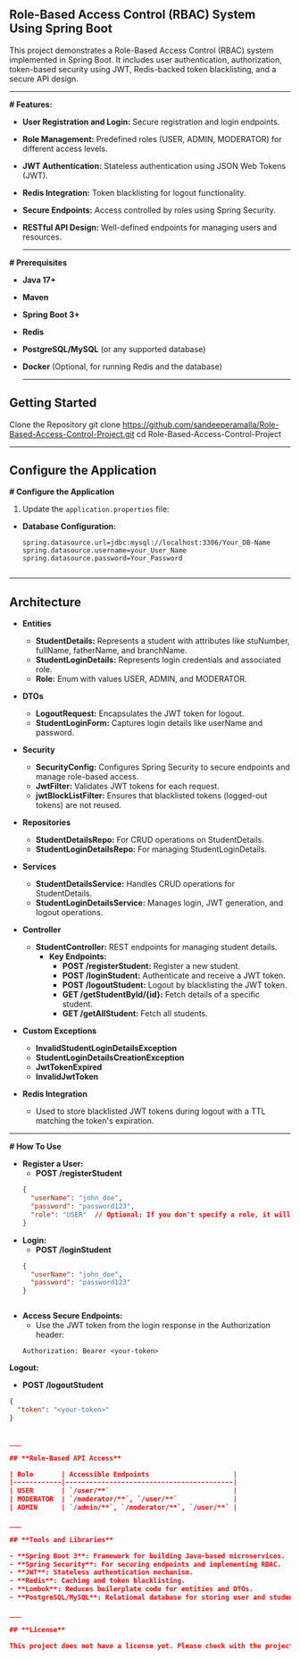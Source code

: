 ## **Role-Based Access Control (RBAC) System Using Spring Boot**

This project demonstrates a Role-Based Access Control (RBAC) system implemented in Spring Boot. It includes user authentication, authorization, token-based security using JWT, Redis-backed token blacklisting, and a secure API design.

___

**# Features:**
- **User Registration and Login:** Secure registration and login endpoints.
- **Role Management:** Predefined roles (USER, ADMIN, MODERATOR) for different access levels.
- **JWT Authentication:** Stateless authentication using JSON Web Tokens (JWT).
- **Redis Integration:** Token blacklisting for logout functionality.
- **Secure Endpoints:** Access controlled by roles using Spring Security.
- **RESTful API Design:** Well-defined endpoints for managing users and resources.


  ___

**# Prerequisites**
- **Java 17+**
- **Maven**
- **Spring Boot 3+**
- **Redis**
- **PostgreSQL/MySQL** (or any supported database)
- **Docker** (Optional, for running Redis and the database)


  ___

## **Getting Started**

Clone the Repository
git clone https://github.com/sandeeperamalla/Role-Based-Access-Control-Project.git
cd Role-Based-Access-Control-Project

___

## **Configure the Application**

**# Configure the Application**

1) Update the `application.properties` file:
- **Database Configuration:**
  ```properties
  spring.datasource.url=jdbc:mysql://localhost:3306/Your_DB-Name
  spring.datasource.username=your_User_Name
  spring.datasource.password=Your_Password


___

##  **Architecture**

- **Entities**
  - **StudentDetails:** Represents a student with attributes like stuNumber, fullName, fatherName, and branchName.
  - **StudentLoginDetails:** Represents login credentials and associated role.
  - **Role:** Enum with values USER, ADMIN, and MODERATOR.

- **DTOs**
  - **LogoutRequest:** Encapsulates the JWT token for logout.
  - **StudentLoginForm:** Captures login details like userName and password.

- **Security**
  - **SecurityConfig:** Configures Spring Security to secure endpoints and manage role-based access.
  - **JwtFilter:** Validates JWT tokens for each request.
  - **jwtBlockListFilter:** Ensures that blacklisted tokens (logged-out tokens) are not reused.

- **Repositories**
  - **StudentDetailsRepo:** For CRUD operations on StudentDetails.
  - **StudentLoginDetailsRepo:** For managing StudentLoginDetails.

- **Services**
  - **StudentDetailsService:** Handles CRUD operations for StudentDetails.
  - **StudentLoginDetailsService:** Manages login, JWT generation, and logout operations.

- **Controller**
  - **StudentController:** REST endpoints for managing student details.
    - **Key Endpoints:**
      - **POST /registerStudent:** Register a new student.
      - **POST /loginStudent:** Authenticate and receive a JWT token.
      - **POST /logoutStudent:** Logout by blacklisting the JWT token.
      - **GET /getStudentById/{id}:** Fetch details of a specific student.
      - **GET /getAllStudent:** Fetch all students.

- **Custom Exceptions**
  - **InvalidStudentLoginDetailsException**
  - **StudentLoginDetailsCreationException**
  - **JwtTokenExpired**
  - **InvalidJwtToken**

- **Redis Integration**
  - Used to store blacklisted JWT tokens during logout with a TTL matching the token's expiration.


___

**# How To Use**

- **Register a User:**
  - **POST /registerStudent**
  ```json
  {
    "userName": "john_doe",
    "password": "password123",
    "role": "USER"  // Optional: If you don't specify a role, it will automatically assign you as a user.
  }


- **Login:**
  - **POST /loginStudent**
  ```json
  {
    "userName": "john_doe",
    "password": "password123"
  }



- **Access Secure Endpoints:**
  - Use the JWT token from the login response in the Authorization header:
  ```text
  Authorization: Bearer <your-token>

**Logout:**
  - **POST /logoutStudent**
  ```json
  {
    "token": "<your-token>"
  }


___

## **Role-Based API Access**

| Role       | Accessible Endpoints                     |
|------------|------------------------------------------|
| USER       | `/user/**`                               |
| MODERATOR  | `/moderator/**`, `/user/**`              |
| ADMIN      | `/admin/**`, `/moderator/**`, `/user/**` |

___

## **Tools and Libraries**

- **Spring Boot 3**: Framework for building Java-based microservices.
- **Spring Security**: For securing endpoints and implementing RBAC.
- **JWT**: Stateless authentication mechanism.
- **Redis**: Caching and token blacklisting.
- **Lombok**: Reduces boilerplate code for entities and DTOs.
- **PostgreSQL/MySQL**: Relational database for storing user and student details.

___

## **License**

This project does not have a license yet. Please check with the project owner for more details.




   





    



